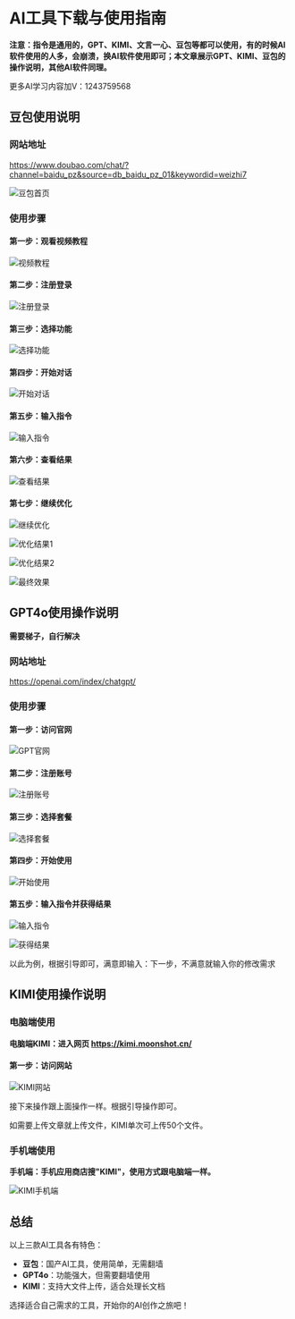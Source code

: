 # AI工具下载与使用指南

**注意：指令是通用的，GPT、KIMI、文言一心、豆包等都可以使用，有的时候AI软件使用的人多，会崩溃，换AI软件使用即可；本文章展示GPT、KIMI、豆包的操作说明，其他AI软件同理。**

更多AI学习内容加V：1243759568

## 豆包使用说明

### 网站地址

<https://www.doubao.com/chat/?channel=baidu_pz&source=db_baidu_pz_01&keywordid=weizhi7>

![豆包首页](./images/image_001.png)

### 使用步骤

#### 第一步：观看视频教程

![视频教程](./images/image_002.png)

#### 第二步：注册登录

![注册登录](./images/image_003.png)

#### 第三步：选择功能

![选择功能](./images/image_004.png)

#### 第四步：开始对话

![开始对话](./images/image_005.png)

#### 第五步：输入指令

![输入指令](./images/image_006.png)

#### 第六步：查看结果

![查看结果](./images/image_007.png)

#### 第七步：继续优化

![继续优化](./images/image_008.png)

![优化结果1](./images/image_009.png)

![优化结果2](./images/image_010.png)

![最终效果](./images/image_011.jpeg)

## GPT4o使用操作说明

**需要梯子，自行解决**

### 网站地址

<https://openai.com/index/chatgpt/>

### 使用步骤

#### 第一步：访问官网

![GPT官网](./images/image_012.png)

#### 第二步：注册账号

![注册账号](./images/image_013.png)

#### 第三步：选择套餐

![选择套餐](./images/image_014.png)

#### 第四步：开始使用

![开始使用](./images/image_015.png)

#### 第五步：输入指令并获得结果

![输入指令](./images/image_016.png)

![获得结果](./images/image_017.png)

以此为例，根据引导即可，满意即输入：下一步，不满意就输入你的修改需求

## KIMI使用操作说明

### 电脑端使用

**电脑端KIMI：进入网页 https://kimi.moonshot.cn/**

#### 第一步：访问网站

![KIMI网站](./images/image_018.png)

接下来操作跟上面操作一样。根据引导操作即可。

如需要上传文章就上传文件，KIMI单次可上传50个文件。

### 手机端使用

**手机端：手机应用商店搜"KIMI"，使用方式跟电脑端一样。**

![KIMI手机端](./images/image_019.png)

## 总结

以上三款AI工具各有特色：

- **豆包**：国产AI工具，使用简单，无需翻墙
- **GPT4o**：功能强大，但需要翻墙使用
- **KIMI**：支持大文件上传，适合处理长文档

选择适合自己需求的工具，开始你的AI创作之旅吧！